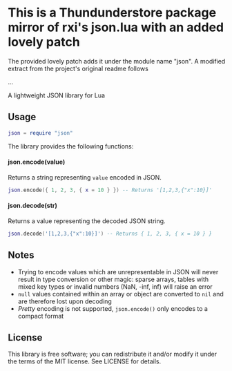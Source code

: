 # This is a Thundunderstore package mirror of rxi's json.lua with an added lovely patch
The provided lovely patch adds it under the module name "json". A modified extract from the project's original readme follows

...

A lightweight JSON library for Lua


## Usage
```lua
json = require "json"
```
The library provides the following functions:

#### json.encode(value)
Returns a string representing `value` encoded in JSON.
```lua
json.encode({ 1, 2, 3, { x = 10 } }) -- Returns '[1,2,3,{"x":10}]'
```

#### json.decode(str)
Returns a value representing the decoded JSON string.
```lua
json.decode('[1,2,3,{"x":10}]') -- Returns { 1, 2, 3, { x = 10 } }
```

## Notes
* Trying to encode values which are unrepresentable in JSON will never result
  in type conversion or other magic: sparse arrays, tables with mixed key types
  or invalid numbers (NaN, -inf, inf) will raise an error
* `null` values contained within an array or object are converted to `nil` and
  are therefore lost upon decoding
* *Pretty* encoding is not supported, `json.encode()` only encodes to a compact
  format


## License
This library is free software; you can redistribute it and/or modify it under
the terms of the MIT license. See LICENSE for details.
